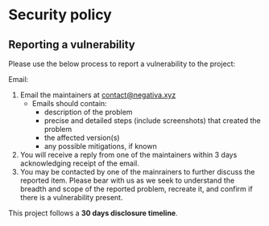 # Security policy


## Reporting a vulnerability

Please use the below process to report a vulnerability to the project:

Email:

1. Email the maintainers at contact@negativa.xyz  
    * Emails should contain:
        * description of the problem
        * precise and detailed steps (include screenshots) that created the
          problem
        * the affected version(s)
        * any possible mitigations, if known
1. You will receive a reply from one of the maintainers within 3 days
   acknowledging receipt of the email.
1. You may be contacted by one of the mainrainers to further discuss the reported item.
   Please bear with us as we seek to understand the breadth and scope of the
   reported problem, recreate it, and confirm if there is a vulnerability
   present.



This project follows a **30 days disclosure timeline**. 
